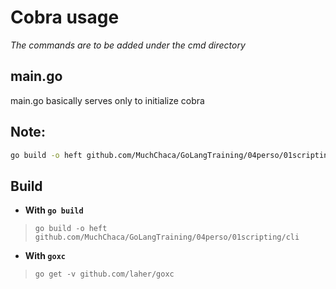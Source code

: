 # Cobra usage
*The commands are to be added under the cmd directory*
## main.go
main.go basically serves only to initialize cobra

## Note:
```bash
go build -o heft github.com/MuchChaca/GoLangTraining/04perso/01scripting/cli
```

## Build
* **With ``go build``**
> ``go build -o heft github.com/MuchChaca/GoLangTraining/04perso/01scripting/cli``
* **With ``goxc``**
> ``go get -v github.com/laher/goxc``